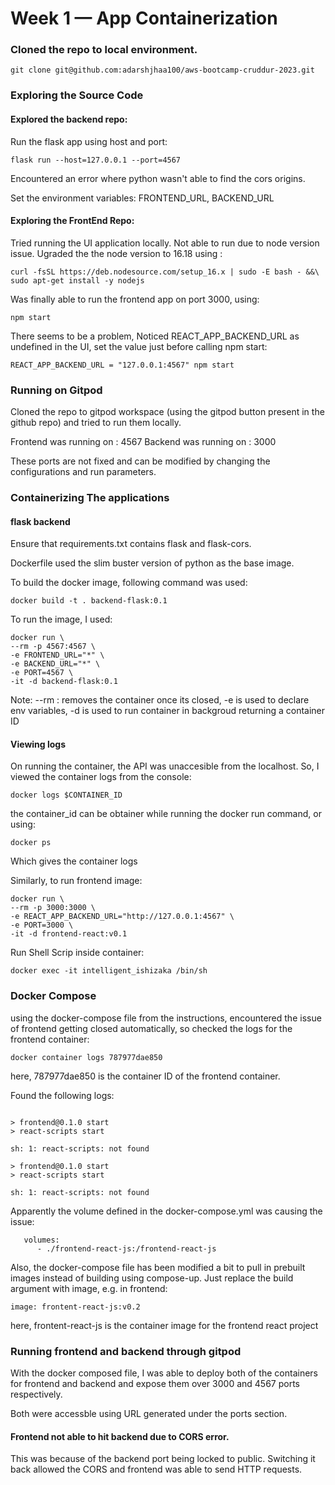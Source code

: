 # Week 1 — App Containerization


### Cloned the repo to local environment.

```
git clone git@github.com:adarshjhaa100/aws-bootcamp-cruddur-2023.git
```

### Exploring the Source Code

#### Explored the backend repo:

Run the flask app using host and port:

```
flask run --host=127.0.0.1 --port=4567

```
Encountered an error where python wasn't able to find the cors origins.

Set the environment variables: FRONTEND_URL, BACKEND_URL


#### Exploring the FrontEnd Repo:

Tried running the UI application locally. Not able to run due to node version issue. Ugraded the the node version to 16.18 using :

```
curl -fsSL https://deb.nodesource.com/setup_16.x | sudo -E bash - &&\
sudo apt-get install -y nodejs
```

Was finally able to run the frontend app on port 3000, using:

```
npm start
```


There seems to be a problem, Noticed REACT_APP_BACKEND_URL as undefined in the UI, set the value just before calling npm start:

```
REACT_APP_BACKEND_URL = "127.0.0.1:4567" npm start
```

### Running on Gitpod 
Cloned the repo to gitpod workspace (using the gitpod button present in the github repo) and tried to run them locally.

Frontend was running on : 4567
Backend was running on : 3000 

These ports are not fixed and can be modified by changing the configurations and run parameters.

### Containerizing The applications

#### flask backend

Ensure that requirements.txt contains flask and flask-cors.

Dockerfile used the slim buster version of python as the base image.

To build the docker image, following command was used:

```
docker build -t . backend-flask:0.1
```

To run the image, I used:
```
docker run \
--rm -p 4567:4567 \
-e FRONTEND_URL="*" \
-e BACKEND_URL="*" \
-e PORT=4567 \
-it -d backend-flask:0.1
```
Note: --rm : removes the container once its closed, -e is used to declare env variables, -d is used to run container in backgroud returning a container ID


#### Viewing logs

On running the container, the API was unaccesible from the localhost. So, I viewed the container logs from the console:

```
docker logs $CONTAINER_ID
```
the container_id can be obtainer while running the docker run command, or using:

```
docker ps
```

Which gives the container logs

Similarly, to run frontend image:

```
docker run \
--rm -p 3000:3000 \
-e REACT_APP_BACKEND_URL="http://127.0.0.1:4567" \
-e PORT=3000 \
-it -d frontend-react:v0.1
```

Run Shell Scrip inside container:
```
docker exec -it intelligent_ishizaka /bin/sh
```



### Docker Compose

using the docker-compose file from the instructions, encountered the issue of frontend getting closed automatically, so checked the logs for the frontend container:

```
docker container logs 787977dae850
```
here, 787977dae850 is the container ID of the frontend container.

Found the following logs:
```

> frontend@0.1.0 start
> react-scripts start

sh: 1: react-scripts: not found

> frontend@0.1.0 start
> react-scripts start

sh: 1: react-scripts: not found

```

Apparently the volume defined in the docker-compose.yml was causing the issue:

```
   volumes:
      - ./frontend-react-js:/frontend-react-js
```

Also, the docker-compose file has been modified a bit to pull in prebuilt images instead of building using compose-up. Just replace the build argument with image, e.g. in frontend:

```
image: frontent-react-js:v0.2
```
here, frontent-react-js is the container image for the frontend react project



### Running frontend and backend through gitpod

With the docker composed file, I was able to deploy both of the containers for frontend and backend and expose them over 3000 and 4567 ports respectively.

Both were accessble using URL generated under the ports section.

#### Frontend not able to hit backend due to CORS error.

This was because of the backend port being locked to public. Switching it back allowed the CORS and frontend was able to send HTTP requests.






